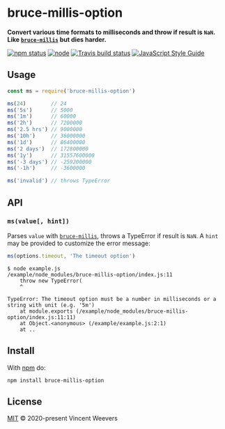# bruce-millis-option

**Convert various time formats to milliseconds and throw if result is `NaN`. Like [`bruce-millis`](https://github.com/vweevers/bruce-millis) but dies harder.**

[![npm status](http://img.shields.io/npm/v/bruce-millis-option.svg)](https://www.npmjs.org/package/bruce-millis-option)
[![node](https://img.shields.io/node/v/bruce-millis-option.svg)](https://www.npmjs.org/package/bruce-millis-option)
[![Travis build status](https://img.shields.io/travis/com/vweevers/bruce-millis-option.svg?label=travis)](http://travis-ci.com/vweevers/bruce-millis-option)
[![JavaScript Style Guide](https://img.shields.io/badge/code_style-standard-brightgreen.svg)](https://standardjs.com)

## Usage

```js
const ms = require('bruce-millis-option')

ms(24)        // 24
ms('5s')      // 5000
ms('1m')      // 60000
ms('2h')      // 7200000
ms('2.5 hrs') // 9000000
ms('10h')     // 36000000
ms('1d')      // 86400000
ms('2 days')  // 172800000
ms('1y')      // 31557600000
ms('-3 days') // -259200000
ms('-1h')     // -3600000

ms('invalid') // throws TypeError
```

## API

### `ms(value[, hint])`

Parses `value` with [`bruce-millis`](https://github.com/vweevers/bruce-millis), throws a TypeError if result is `NaN`. A `hint` may be provided to customize the error message:

```js
ms(options.timeout, 'The timeout option')
```

```
$ node example.js
/example/node_modules/bruce-millis-option/index.js:11
    throw new TypeError(
    ^

TypeError: The timeout option must be a number in milliseconds or a string with unit (e.g. '5m')
    at module.exports (/example/node_modules/bruce-millis-option/index.js:11:11)
    at Object.<anonymous> (/example/example.js:2:1)
    at ..
```

## Install

With [npm](https://npmjs.org) do:

```
npm install bruce-millis-option
```

## License

[MIT](LICENSE.md) © 2020-present Vincent Weevers
